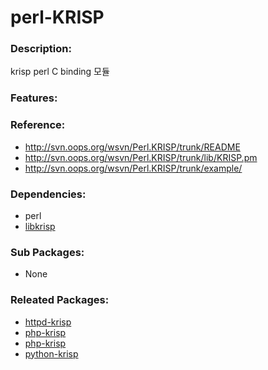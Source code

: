 # perl-KRISP

### Description:
krisp perl C binding 모듈

### Features:

### Reference:
* http://svn.oops.org/wsvn/Perl.KRISP/trunk/README
* http://svn.oops.org/wsvn/Perl.KRISP/trunk/lib/KRISP.pm
* http://svn.oops.org/wsvn/Perl.KRISP/trunk/example/

### Dependencies:
* perl
* [libkrisp](pkg-core-libkrisp.md)

### Sub Packages:
* None

### Releated Packages:
* [httpd-krisp](pkg-core-httpd-krisp.md)
* [php-krisp](pkg-core-php-krisp.md)
* [php-krisp](pkg-core-php-krisp.md)
* [python-krisp](pkg-core-python-krisp.md)
